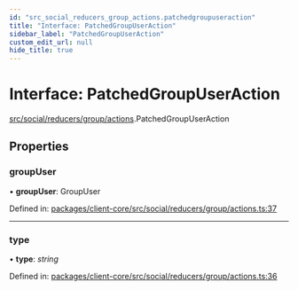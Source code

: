 ```yaml
---
id: "src_social_reducers_group_actions.patchedgroupuseraction"
title: "Interface: PatchedGroupUserAction"
sidebar_label: "PatchedGroupUserAction"
custom_edit_url: null
hide_title: true
---
```


# Interface: PatchedGroupUserAction

[src/social/reducers/group/actions](../modules/src_social_reducers_group_actions.md).PatchedGroupUserAction

## Properties

### groupUser

• **groupUser**: GroupUser

Defined in: [packages/client-core/src/social/reducers/group/actions.ts:37](https://github.com/xr3ngine/xr3ngine/blob/a16a45d7e/packages/client-core/src/social/reducers/group/actions.ts#L37)

___

### type

• **type**: *string*

Defined in: [packages/client-core/src/social/reducers/group/actions.ts:36](https://github.com/xr3ngine/xr3ngine/blob/a16a45d7e/packages/client-core/src/social/reducers/group/actions.ts#L36)
